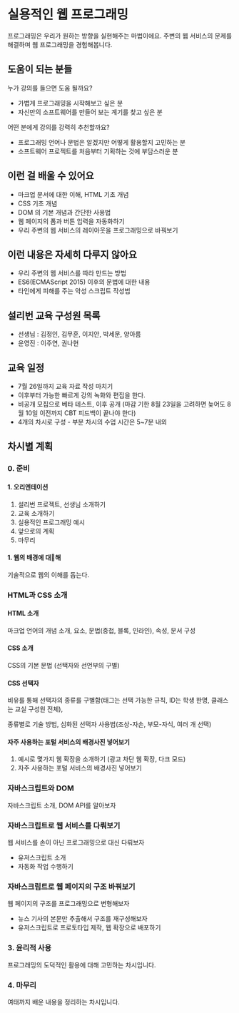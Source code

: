 # 실용적인 웹 프로그래밍

프로그래밍은 우리가 원하는 방향을 실현해주는 마법이에요. 주변의 웹 서비스의 문제를 해결하며 웹 프로그래밍을 경험해봅니다.

## 도움이 되는 분들

누가 강의를 들으면 도움 될까요?

- 가볍게 프로그래밍을 시작해보고 싶은 분
- 자신만의 소프트웨어를 만들어 보는 계기를 찾고 싶은 분

어떤 분에게 강의를 강력히 추천할까요?

- 프로그래밍 언어나 문법은 알겠지만 어떻게 활용할지 고민하는 분
- 소프트웨어 프로젝트를 처음부터 기획하는 것에 부담스러운 분

## 이런 걸 배울 수 있어요

- 마크업 문서에 대한 이해, HTML 기초 개념
- CSS 기초 개념
- DOM 의 기본 개념과 간단한 사용법
- 웹 페이지의 폼과 버튼 입력을 자동화하기
- 우리 주변의 웹 서비스의 레이아웃을 프로그래밍으로 바꿔보기

## 이런 내용은 자세히 다루지 않아요

- 우리 주변의 웹 서비스를 따라 만드는 방법
- ES6(ECMAScript 2015) 이후의 문법에 대한 내용
- 타인에게 피해를 주는 악성 스크립트 작성법

## 설리번 교육 구성원 목록

- 선생님 : 김정인, 김무훈, 이지안, 박세문, 양아름
- 운영진 : 이주연, 권나현

## 교육 일정

- 7월 26일까지 교육 자료 작성 마치기
- 이후부터 가능한 빠르게 강의 녹화와 편집을 한다.
- 비공개 모집으로 베타 테스트, 이후 공개 (마감 기한 8월 23일을 고려하면 늦어도 8월 10일 이전까지 CBT 피드백이 끝나야 한다)
- 4개의 차시로 구성 - 부분 차시의 수업 시간은 5~7분 내외

## 차시별 계획

### 0. 준비

#### 1. 오리엔테이션

1. 설리번 프로젝트, 선생님 소개하기
2. 교육 소개하기
3. 실용적인 프로그래밍 예시
4. 앞으로의 계획
5. 마무리

#### 1. 웹의 배경에 대해

기술적으로 웹의 이해를 돕는다.

### HTML과 CSS 소개

#### HTML 소개

마크업 언어의 개념 소개, 요소, 문법(중첩, 블록, 인라인), 속성, 문서 구성

#### CSS 소개

CSS의 기본 문법 (선택자와 선언부의 구별)

#### CSS 선택자

비유를 통해 선택자의 종류를 구별함(태그는 선택 가능한 규칙, ID는 학생 한명, 클래스는 교실 구성원 전체),

종류별로 기술 방법, 심화된 선택자 사용법(조상-자손, 부모-자식, 여러 개 선택)

#### 자주 사용하는 포털 서비스의 배경사진 넣어보기

1. 예시로 몇가지 웹 확장을 소개하기 (광고 차단 웹 확장, 다크 모드)
2. 자주 사용하는 포털 서비스의 배경사진 넣어보기

### 자바스크립트와 DOM

자바스크립트 소개, DOM API를 알아보자

### 자바스크립트로 웹 서비스를 다뤄보기

웹 서비스를 손이 아닌 프로그래밍으로 대신 다뤄보자

- 유저스크립트 소개
- 자동화 작업 수행하기

### 자바스크립트로 웹 페이지의 구조 바꿔보기

웹 페이지의 구조를 프로그래밍으로 변형해보자

- 뉴스 기사의 본문만 추출해서 구조를 재구성해보자
- 유저스크립트로 프로토타입 제작, 웹 확장으로 배포하기

### 3. 윤리적 사용

프로그래밍의 도덕적인 활용에 대해 고민하는 차시입니다.

### 4. 마무리

여태까지 배운 내용을 정리하는 차시입니다.
